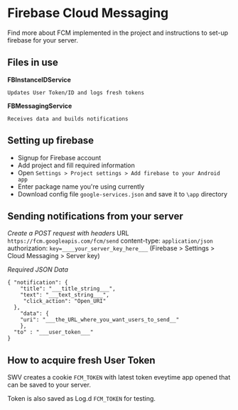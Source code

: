 # Firebase Cloud Messaging

Find more about FCM implemented in the project and instructions to set-up firebase for your server.

## Files in use

**FBInstanceIDService**
```
Updates User Token/ID and logs fresh tokens
```

**FBMessagingService**
```
Receives data and builds notifications
```

## Setting up firebase
* Signup for Firebase account
* Add project and fill required information
* Open `Settings > Project settings > Add firebase to your Android app`
* Enter package name you're using currently
* Download config file `google-services.json` and save it to `\app` directory

## Sending notifications from your server
*Create a POST request with headers*
URL `https://fcm.googleapis.com/fcm/send`
content-type: `application/json`
authorization: `key=____your_server_key_here___` (Firebase > Settings > Cloud Messaging > Server key)

*Required JSON Data*
```
{ "notification": {
    "title": "___title_string___",
    "text": "___text_string___",
     "click_action": "Open_URI"
  },
    "data": {
    "uri": "___the_URL_where_you_want_users_to_send__"
    },
  "to" : "___user_token___"
}
```

## How to acquire fresh User Token
SWV creates a cookie `FCM_TOKEN` with latest token eveytime app opened that can be saved to your server.

Token is also saved as Log.d `FCM_TOKEN` for testing.
